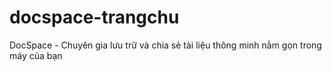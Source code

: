 # docspace-trangchu
DocSpace - Chuyên gia lưu trữ và chia sẻ tài liệu thông minh nằm gọn trong máy của bạn

